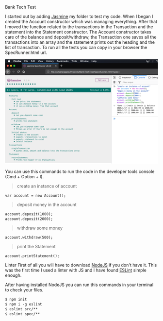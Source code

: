 Bank Tech Test

I started out by adding [Jasmine](https://github.com/jasmine/jasmine/releasesto) my folder to test my code.
When I began I created the Account constructor which was managing everything.
After that I moved the function related to the transactions in the Transaction and the statement into the Statement constructor.
The Account constructor takes care of the balance and deposit/withdraw, the Transaction one saves all the transactions into an array and the statement prints out the heading and the list of transaction.
To run all the tests you can copy in your browser the SpecRunner.html url.

![alt text](https://github.com/lucafrancesc/BankTechTest/blob/master/Screenshot%202019-01-15%20at%2015.29.05.png)

You can use this commands to run the code in the developer tools console (Cmd + Option + I).

>create an instance of account
```
var account = new Account();
```

>deposit money in the account
```
account.deposit(1000);
account.deposit(2000);
```

>withdraw some money
```
account.withdraw(500);
```

>print the Statement
```
account.printStatement();
```

Linter
First of all you will have to download [NodeJS](https://nodejs.org/en/download/) if you don't have it.
This was the first time I used a linter with JS and I have found [ESLint](https://eslint.org/) simple enough.

After having installed NodeJS you can run this commands in your terminal to check your files.

```
$ npm init
$ npm i -g eslint
$ eslint src/**
$ eslint spec/**
```
